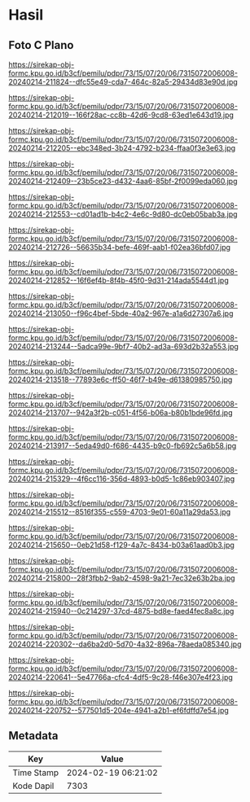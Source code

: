 # Hasil

## Foto C Plano

https://sirekap-obj-formc.kpu.go.id/b3cf/pemilu/pdpr/73/15/07/20/06/7315072006008-20240214-211824--dfc55e49-cda7-464c-82a5-29434d83e90d.jpg

https://sirekap-obj-formc.kpu.go.id/b3cf/pemilu/pdpr/73/15/07/20/06/7315072006008-20240214-212019--166f28ac-cc8b-42d6-9cd8-63ed1e643d19.jpg

https://sirekap-obj-formc.kpu.go.id/b3cf/pemilu/pdpr/73/15/07/20/06/7315072006008-20240214-212205--ebc348ed-3b24-4792-b234-ffaa0f3e3e63.jpg

https://sirekap-obj-formc.kpu.go.id/b3cf/pemilu/pdpr/73/15/07/20/06/7315072006008-20240214-212409--23b5ce23-d432-4aa6-85bf-2f0099eda060.jpg

https://sirekap-obj-formc.kpu.go.id/b3cf/pemilu/pdpr/73/15/07/20/06/7315072006008-20240214-212553--cd01ad1b-b4c2-4e6c-9d80-dc0eb05bab3a.jpg

https://sirekap-obj-formc.kpu.go.id/b3cf/pemilu/pdpr/73/15/07/20/06/7315072006008-20240214-212726--56635b34-befe-469f-aab1-f02ea36bfd07.jpg

https://sirekap-obj-formc.kpu.go.id/b3cf/pemilu/pdpr/73/15/07/20/06/7315072006008-20240214-212852--16f6ef4b-8f4b-45f0-9d31-214ada5544d1.jpg

https://sirekap-obj-formc.kpu.go.id/b3cf/pemilu/pdpr/73/15/07/20/06/7315072006008-20240214-213050--f96c4bef-5bde-40a2-967e-a1a6d27307a6.jpg

https://sirekap-obj-formc.kpu.go.id/b3cf/pemilu/pdpr/73/15/07/20/06/7315072006008-20240214-213244--5adca99e-9bf7-40b2-ad3a-693d2b32a553.jpg

https://sirekap-obj-formc.kpu.go.id/b3cf/pemilu/pdpr/73/15/07/20/06/7315072006008-20240214-213518--77893e6c-ff50-46f7-b49e-d61380985750.jpg

https://sirekap-obj-formc.kpu.go.id/b3cf/pemilu/pdpr/73/15/07/20/06/7315072006008-20240214-213707--942a3f2b-c051-4f56-b06a-b80b1bde96fd.jpg

https://sirekap-obj-formc.kpu.go.id/b3cf/pemilu/pdpr/73/15/07/20/06/7315072006008-20240214-213917--5eda49d0-f686-4435-b9c0-fb692c5a6b58.jpg

https://sirekap-obj-formc.kpu.go.id/b3cf/pemilu/pdpr/73/15/07/20/06/7315072006008-20240214-215329--4f6cc116-356d-4893-b0d5-1c86eb903407.jpg

https://sirekap-obj-formc.kpu.go.id/b3cf/pemilu/pdpr/73/15/07/20/06/7315072006008-20240214-215512--8516f355-c559-4703-9e01-60a11a29da53.jpg

https://sirekap-obj-formc.kpu.go.id/b3cf/pemilu/pdpr/73/15/07/20/06/7315072006008-20240214-215650--0eb21d58-f129-4a7c-8434-b03a61aad0b3.jpg

https://sirekap-obj-formc.kpu.go.id/b3cf/pemilu/pdpr/73/15/07/20/06/7315072006008-20240214-215800--28f3fbb2-9ab2-4598-9a21-7ec32e63b2ba.jpg

https://sirekap-obj-formc.kpu.go.id/b3cf/pemilu/pdpr/73/15/07/20/06/7315072006008-20240214-215940--0c214297-37cd-4875-bd8e-faed4fec8a8c.jpg

https://sirekap-obj-formc.kpu.go.id/b3cf/pemilu/pdpr/73/15/07/20/06/7315072006008-20240214-220302--da6ba2d0-5d70-4a32-896a-78aeda085340.jpg

https://sirekap-obj-formc.kpu.go.id/b3cf/pemilu/pdpr/73/15/07/20/06/7315072006008-20240214-220641--5e47766a-cfc4-4df5-9c28-f46e307e4f23.jpg

https://sirekap-obj-formc.kpu.go.id/b3cf/pemilu/pdpr/73/15/07/20/06/7315072006008-20240214-220752--577501d5-204e-4941-a2b1-ef6fdffd7e54.jpg


## Metadata

| Key        | Value               |
| ---------- | ------------------- |
| Time Stamp | 2024-02-19 06:21:02 |
| Kode Dapil | 7303                |



